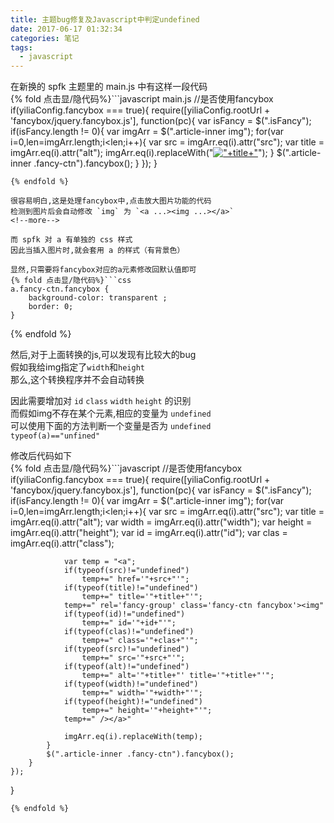 ```yaml
---
title: 主题bug修复及Javascript中判定undefined
date: 2017-06-17 01:32:34
categories: 笔记
tags: 
  - javascript
---
```

在新换的 spfk 主题里的 main.js 中有这样一段代码  
{% fold 点击显/隐代码%}```javascript main.js
//是否使用fancybox
if(yiliaConfig.fancybox === true){
    require([yiliaConfig.rootUrl + 'fancybox/jquery.fancybox.js'], function(pc){
        var isFancy = $(".isFancy");
        if(isFancy.length != 0){
            var imgArr = $(".article-inner img");
            for(var i=0,len=imgArr.length;i<len;i++){
                var src = imgArr.eq(i).attr("src");
                var title = imgArr.eq(i).attr("alt");
                imgArr.eq(i).replaceWith("<a href='"+src+"' title='"+title+"' rel='fancy-group' class='fancy-ctn fancybox'><img src='"+src+"' title='"+title+"'></a>");
            }
            $(".article-inner .fancy-ctn").fancybox();
        }
    });
}
```
{% endfold %}

很容易明白,这是处理fancybox中,点击放大图片功能的代码  
检测到图片后会自动修改 `img` 为 `<a ...><img ...></a>`  
<!--more-->

而 spfk 对 a 有单独的 css 样式  
因此当插入图片时,就会套用 a 的样式（有背景色）  

显然,只需要将fancybox对应的a元素修改回默认值即可  
{% fold 点击显/隐代码%}```css
a.fancy-ctn.fancybox {
    background-color: transparent ;
    border: 0;
}
```
{% endfold %}

然后,对于上面转换的js,可以发现有比较大的bug  
假如我给img指定了`width`和`height`  
那么,这个转换程序并不会自动转换  

因此需要增加对 `id` `class` `width` `height` 的识别  
而假如img不存在某个元素,相应的变量为 `undefined`  
可以使用下面的方法判断一个变量是否为 `undefined`  
`typeof(a)=="unfined"`

修改后代码如下  
{% fold 点击显/隐代码%}```javascript
//是否使用fancybox
if(yiliaConfig.fancybox === true){
    require([yiliaConfig.rootUrl + 'fancybox/jquery.fancybox.js'], function(pc){
        var isFancy = $(".isFancy");
        if(isFancy.length != 0){
            var imgArr = $(".article-inner img");
            for(var i=0,len=imgArr.length;i<len;i++){
                var src = imgArr.eq(i).attr("src");
                var title = imgArr.eq(i).attr("alt");
                var width = imgArr.eq(i).attr("width");
                var height = imgArr.eq(i).attr("height");
                var id = imgArr.eq(i).attr("id");
                var clas = imgArr.eq(i).attr("class");

                var temp = "<a";
                if(typeof(src)!="undefined")
                    temp+=" href='"+src+"'";
                if(typeof(title)!="undefined")
                    temp+=" title='"+title+"'";
                temp+=" rel='fancy-group' class='fancy-ctn fancybox'><img"
                if(typeof(id)!="undefined")
                    temp+=" id='"+id+"'";
                if(typeof(clas)!="undefined")
                    temp+=" class='"+clas+"'";
                if(typeof(src)!="undefined")
                    temp+=" src='"+src+"'";
                if(typeof(alt)!="undefined")
                    temp+=" alt='"+title+"' title='"+title+"'";
                if(typeof(width)!="undefined")
                    temp+=" width='"+width+"'";
                if(typeof(height)!="undefined")
                    temp+=" height='"+height+"'";
                temp+=" /></a>"

                imgArr.eq(i).replaceWith(temp);
            }
            $(".article-inner .fancy-ctn").fancybox();
        }
    });
}
```
{% endfold %}